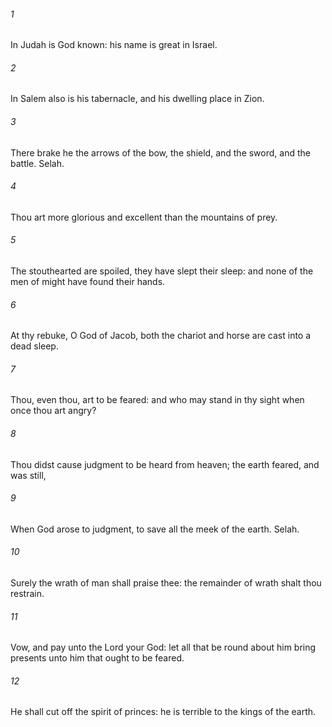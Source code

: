 ###### 1
In Judah is God known: his name is great in Israel.

###### 2
In Salem also is his tabernacle, and his dwelling place in Zion.

###### 3
There brake he the arrows of the bow, the shield, and the sword, and the battle. Selah.

###### 4
Thou art more glorious and excellent than the mountains of prey.

###### 5
The stouthearted are spoiled, they have slept their sleep: and none of the men of might have found their hands.

###### 6
At thy rebuke, O God of Jacob, both the chariot and horse are cast into a dead sleep.

###### 7
Thou, even thou, art to be feared: and who may stand in thy sight when once thou art angry?

###### 8
Thou didst cause judgment to be heard from heaven; the earth feared, and was still,

###### 9
When God arose to judgment, to save all the meek of the earth. Selah.

###### 10
Surely the wrath of man shall praise thee: the remainder of wrath shalt thou restrain.

###### 11
Vow, and pay unto the Lord your God: let all that be round about him bring presents unto him that ought to be feared.

###### 12
He shall cut off the spirit of princes: he is terrible to the kings of the earth.

